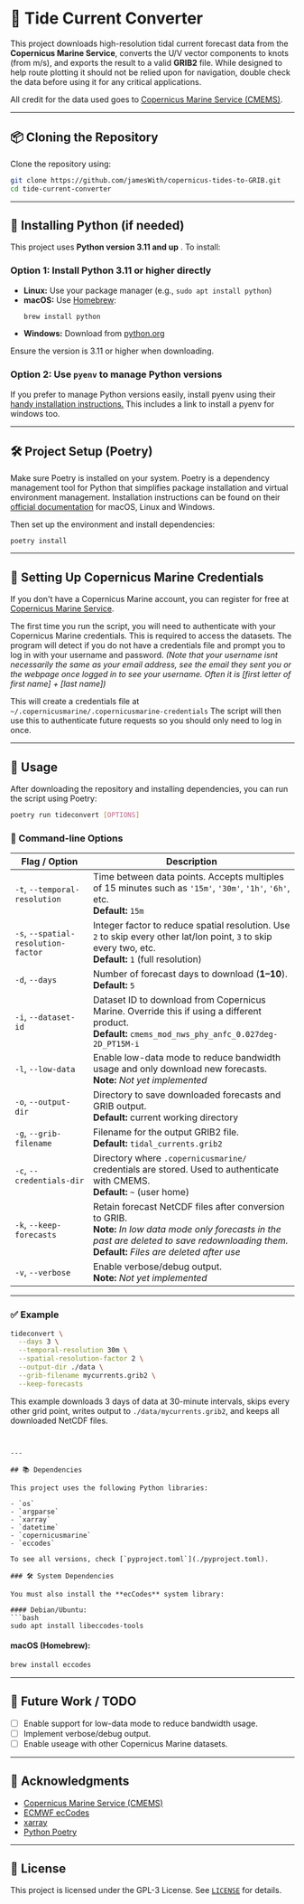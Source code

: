 # 🌊 Tide Current Converter

This project downloads high-resolution tidal current forecast data from the **Copernicus Marine Service**, converts the U/V vector components to knots (from m/s), and exports the result to a valid **GRIB2** file. While designed to help route plotting it should not be relied upon for navigation, double check the data before using it for any critical applications.

All credit for the data used goes to [Copernicus Marine Service (CMEMS)](https://marine.copernicus.eu/).

---

## 📦 Cloning the Repository

Clone the repository using:

```bash
git clone https://github.com/jamesWith/copernicus-tides-to-GRIB.git
cd tide-current-converter
```

---

## 🐍 Installing Python (if needed)

This project uses **Python version 3.11 and up** . To install:

### Option 1: Install Python 3.11 or higher directly
- **Linux:** Use your package manager (e.g., `sudo apt install python`)
- **macOS:** Use [Homebrew](https://brew.sh/):
  ```bash
  brew install python
  ```
- **Windows:** Download from [python.org](https://www.python.org/downloads/)

Ensure the version is 3.11 or higher when downloading.
### Option 2: Use `pyenv` to manage Python versions
If you prefer to manage Python versions easily, install pyenv using their [handy installation instructions.](https://github.com/pyenv/pyenv#installation) This includes a link to install a pyenv for windows too.

---

## 🛠 Project Setup (Poetry)

Make sure Poetry is installed on your system. Poetry is a dependency management tool for Python that simplifies package installation and virtual environment management. Installation instructions can be found on their [official documentation](https://python-poetry.org/docs/#installation) for macOS, Linux and Windows.

Then set up the environment and install dependencies:

```bash
poetry install
```

---

## 🔐 Setting Up Copernicus Marine Credentials

If you don't have a Copernicus Marine account, you can register for free at [Copernicus Marine Service](https://data.marine.copernicus.eu/register).

The first time you run the script, you will need to authenticate with your Copernicus Marine credentials. This is required to access the datasets. The program will detect if you do not have a credentials file and prompt you to log in with your username  and password. *(Note that your username isnt necessarily the same as your email address, see the email they sent you or the webpage once logged in to see your username. Often it is [first letter of first name] + [last name])* 

This will create a credentials file at `~/.copernicusmarine/.copernicusmarine-credentials`
The script will then use this to authenticate future requests so you should only need to log in once.

---

## 🚀 Usage

After downloading the repository and installing dependencies, you can run the script using Poetry:

```bash
poetry run tideconvert [OPTIONS]
```

### 🔧 Command-line Options

| Flag / Option                  | Description |
|-------------------------------|-------------|
| `-t`, `--temporal-resolution` | Time between data points. Accepts multiples of 15 minutes such as `'15m'`, `'30m'`, `'1h'`, `'6h'`, etc.<br>**Default:** `15m` |
| `-s`, `--spatial-resolution-factor` | Integer factor to reduce spatial resolution. Use `2` to skip every other lat/lon point, `3` to skip every two, etc.<br>**Default:** `1` (full resolution) |
| `-d`, `--days`                | Number of forecast days to download (**1–10**).<br>**Default:** `5` |
| `-i`, `--dataset-id`          | Dataset ID to download from Copernicus Marine. Override this if using a different product.<br>**Default:** `cmems_mod_nws_phy_anfc_0.027deg-2D_PT15M-i` |
| `-l`, `--low-data`            | Enable low-data mode to reduce bandwidth usage and only download new forecasts.<br>**Note:** _Not yet implemented_ |
| `-o`, `--output-dir`          | Directory to save downloaded forecasts and GRIB output.<br>**Default:** current working directory |
| `-g`, `--grib-filename`       | Filename for the output GRIB2 file.<br>**Default:** `tidal_currents.grib2` |
| `-c`, `--credentials-dir`     | Directory where `.copernicusmarine/` credentials are stored. Used to authenticate with CMEMS.<br>**Default:** `~` (user home) |
| `-k`, `--keep-forecasts`      | Retain forecast NetCDF files after conversion to GRIB.<br>**Note:** _In low data mode only forecasts in the past are deleted to save redownloading them._ <br>**Default:** _Files are deleted after use_ |
| `-v`, `--verbose`             | Enable verbose/debug output.<br>**Note:** _Not yet implemented_ |

---

### ✅ Example

```bash
tideconvert \
  --days 3 \
  --temporal-resolution 30m \
  --spatial-resolution-factor 2 \
  --output-dir ./data \
  --grib-filename mycurrents.grib2 \
  --keep-forecasts
```

This example downloads 3 days of data at 30-minute intervals, skips every other grid point, writes output to `./data/mycurrents.grib2`, and keeps all downloaded NetCDF files.
```


---

## 📚 Dependencies

This project uses the following Python libraries:

- `os`
- `argparse`
- `xarray`
- `datetime`
- `copernicusmarine`
- `eccodes`

To see all versions, check [`pyproject.toml`](./pyproject.toml).

### 🛠 System Dependencies

You must also install the **ecCodes** system library:

#### Debian/Ubuntu:
```bash
sudo apt install libeccodes-tools
```

#### macOS (Homebrew):
```bash
brew install eccodes
```

---

## 🧠 Future Work / TODO

- [ ] Enable support for low-data mode to reduce bandwidth usage.
- [ ] Implement verbose/debug output.
- [ ] Enable useage with other Copernicus Marine datasets.

---

## 🙏 Acknowledgments

- [Copernicus Marine Service (CMEMS)](https://marine.copernicus.eu/)
- [ECMWF ecCodes](https://confluence.ecmwf.int/display/ECC/ecCodes+Home)
- [xarray](https://docs.xarray.dev/)
- [Python Poetry](https://python-poetry.org/)

---

## 📄 License

This project is licensed under the GPL-3 License. See [`LICENSE`](./LICENSE) for details.
